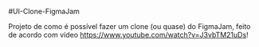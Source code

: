#UI-Clone-FigmaJam

Projeto de como é possível fazer um clone (ou quase) do FigmaJam, feito de acordo com vídeo https://www.youtube.com/watch?v=J3vbTM21uDs!